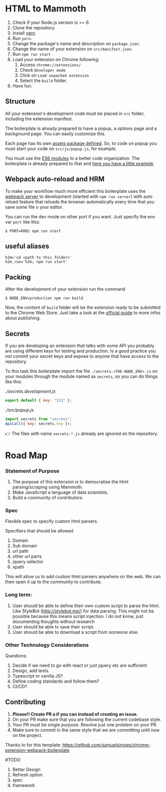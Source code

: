 
# HTML to Mammoth

1. Check if your Node.js version is >= 6.
2. Clone the repository.
3. Install [yarn](https://yarnpkg.com/lang/en/docs/install/).
4. Run `yarn`.
5. Change the package's name and description on `package.json`.
6. Change the name of your extension on `src/manifest.json`.
7. Run `npm run start`
8. Load your extension on Chrome following:
    1. Access `chrome://extensions/`
    2. Check `Developer mode`
    3. Click on `Load unpacked extension`
    4. Select the `build` folder.
8. Have fun.

## Structure
All your extension's development code must be placed in `src` folder, including the extension manifest.

The boilerplate is already prepared to have a popup, a options page and a background page. You can easily customize this.

Each page has its own [assets package defined](https://github.com/samuelsimoes/chrome-extension-webpack-boilerplate/blob/master/webpack.config.js#L16-L20). So, to code on popup you must start your code on `src/js/popup.js`, for example.

You must use the [ES6 modules](https://developer.mozilla.org/en-US/docs/Web/JavaScript/Reference/Statements/import) to a better code organization. The boilerplate is already prepared to that and [here you have a little example](https://github.com/samuelsimoes/chrome-extension-webpack-boilerplate/blob/master/src/js/popup.js#L2-L4).

## Webpack auto-reload and HRM
To make your workflow much more efficient this boilerplate uses the [webpack server](https://webpack.github.io/docs/webpack-dev-server.html) to development (started with `npm run server`) with auto reload feature that reloads the browser automatically every time that you save some file o your editor.

You can run the dev mode on other port if you want. Just specify the env var `port` like this:

```
$ PORT=6002 npm run start
```

## useful aliases

```
h2m='cd <path to this folder>'
h2m_run='h2m; npm run start'
```

## Packing
After the development of your extension run the command

```
$ NODE_ENV=production npm run build
```
Now, the content of `build` folder will be the extension ready to be submitted to the Chrome Web Store. Just take a look at the [official guide](https://developer.chrome.com/webstore/publish) to more infos about publishing.

## Secrets
If you are developing an extension that talks with some API you probably are using different keys for testing and production. Is a good practice you not commit your secret keys and expose to anyone that have access to the repository.

To this task this boilerplate import the file `./secrets.<THE-NODE_ENV>.js` on your modules through the module named as `secrets`, so you can do things like this:

_./secrets.development.js_

```js
export default { key: "123" };
```

_./src/popup.js_

```js
import secrets from "secrets";
ApiCall({ key: secrets.key });
```
:point_right: The files with name `secrets.*.js` already are ignored on the repository.


# Road Map

### Statement of Purpose

1. The purpose of this extension is to democratise the html parsing/scraping using Mammoth.
2. Make JavaScript a language of data scientists.
3. Build a community of contributors.

###  Spec

Flexible spec to specify custom html parsers.

Specifiers that should be allowed

1. Domain
2. Sub domain
3. url path
4. other url parts
5. jquery selector
6. xpath

This will allow us to add custom html parsers anywhere on the web. We can then open it up to the community to contribute.


### Long term:

1. User should be able to define their own custom script to parse the html. Like StyleBot (http://stylebot.me/) for data parsing. This  might not be possible because this means script injection. I do not know, just documenting thoughts without research
2. User should be able to save their script.
3. User should be able to download a script from someone else.


### Other Technology Considerations

Questions:

1. Decide if we need to go with react or just jquery etc are sufficient
2. Design, add tests.
3. Typescript or vanilla JS?
4. Define coding standards and follow them?
5. CI/CD?



## Contributing

1. **Please!! Create PR a if you can instead of creating an issue.**
2. On your PR make sure that you are following the current codebase style.
3. Your PR must be single purpose. Resolve just one problem on your PR.
4. Make sure to commit in the same style that we are committing until now on the project.


Thanks to for this template: https://github.com/samuelsimoes/chrome-extension-webpack-boilerplate


#TODO

1. Better Design
2. Refresh option
3. spec
4. framework
